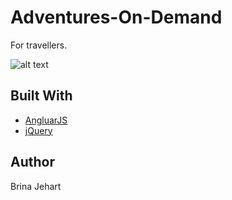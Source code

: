 # Adventures-On-Demand

For travellers.

![alt text](https://github.com/BrinaJEHART/Adventures-On-Demand/blob/master/Homepage.png)

## Built With

* [AngluarJS](https://angularjs.org)
* [jQuery](https://jquery.com)

## Author
Brina Jehart
